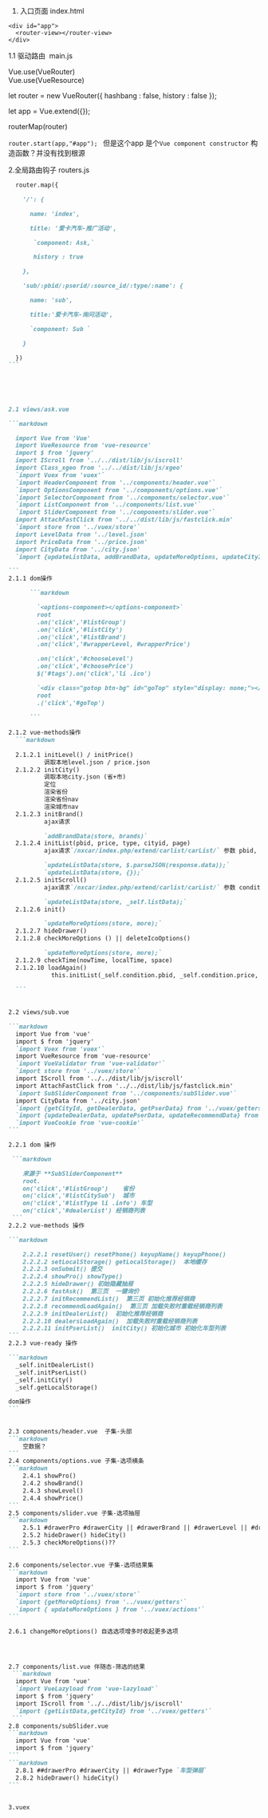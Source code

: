 1. 入口页面   index.html

```
<div id="app">
  <router-view></router-view>
</div>

```  

1.1 驱动路由  main.js  
  
  Vue.use(VueRouter)  
  Vue.use(VueResource)

  let router = new VueRouter({
    hashbang : false,
    history : false
  });

  let app = Vue.extend({});

  routerMap(router)  
    
    
`router.start(app,"#app"); ` 但是这个app 是个`Vue component constructor` 构造函数？并没有找到根源    



2.全局路由钩子  routers.js  

````markdown
  router.map({ 

    '/': {

      name: 'index',

      title: '爱卡汽车-推广活动',

       `component: Ask,`

       history : true

    },

    'sub/:pbid/:pserid/:source_id/:type/:name': {

      name: 'sub',

      title:'爱卡汽车-询问活动',

      `component: Sub `

    }

  })  
```  

  
        
  
  
2.1 views/ask.vue  

```markdown

  import Vue from 'Vue'
  import VueResource from 'vue-resource'
  import $ from 'jquery'
  import IScroll from '../../dist/lib/js/iscroll'
  import Class_xgeo from '../../dist/lib/js/xgeo'
  `import Vuex from 'vuex'`
  `import HeaderComponent from '../components/header.vue'`
  `import OptionsComponent from '../components/options.vue'`
  `import SelectorComponent from '../components/selector.vue'`
  `import ListComponent from '../components/list.vue'`
  `import SliderComponent from '../components/slider.vue'`
  import AttachFastClick from '../../dist/lib/js/fastclick.min'
  `import store from '../vuex/store'`
  import LevelData from '../level.json'
  import PriceData from '../price.json'
  import CityData from '../city.json' 
  `import {updateListData, addBrandData, updateMoreOptions, updateCityId} from '../vuex/actions'`

```
2.1.1 dom操作  

      ```markdown  

        `<options-component></options-component>`
        root
        .on('click','#listGroup')
        .on('click','#listCity')
        .on('click','#listBrand')   
        .on('click','#wrapperLevel, #wrapperPrice')

        .on('click','#chooseLevel')
        .on('click','#choosePrice')
        $('#tags').on('click','li .ico')  

        `<div class="gotop btn-bg" id="goTop" style="display: none;"></div> 置顶按钮`
        root
        .('click','#goTop')
      
      ```   
      
2.1.2 vue-methods操作  
  ```markdown  
  
  2.1.2.1 initLevel() / initPrice() 
          调取本地level.json / price.json
  2.1.2.2 initCity()  
          调取本地city.json (省+市)
          定位  
          渲染省份
          渲染省份nav
          渲染城市nav
  2.1.2.3 initBrand()  
          ajax请求  

          `addBrandData(store, brands)`  
  2.1.2.4 initList(pbid, price, type, cityid, page)
          ajax请求`/nxcar/index.php/extend/carlist/carList/` 参数 pbid, price, type, cityid, page  

          `updateListData(store, $.parseJSON(response.data));`  
          `updateListData(store, {});`
  2.1.2.5 initScroll()
          ajax请求`/nxcar/index.php/extend/carlist/carList/` 参数 condition.pbid....    

          `updateListData(store, _self.listData);`
  2.1.2.6 init()  

          `updateMoreOptions(store, more);`
  2.1.2.7 hideDrawer()
  2.1.2.8 checkMoreOptions () || deleteIcoOptions()

          `updateMoreOptions(store, more);`   
  2.1.2.9 checkTime(nowTime, localTime, space)  
  2.1.2.10 loadAgain()  
            this.initList(_self.condition.pbid, _self.condition.price, _self.condition.type, _self.condition.cityid, _self.condition.page);    
            
  ```  
  
    
2.2 views/sub.vue  

```markdown  
  import Vue from 'vue'
  import $ from 'jquery'
  `import Vuex from 'vuex'`
  import VueResource from 'vue-resource'
  `import VueValidator from 'vue-validator'`
  `import store from '../vuex/store'`
  import IScroll from '../../dist/lib/js/iscroll'
  import AttachFastClick from '../../dist/lib/js/fastclick.min'
  `import SubSliderComponent from '../components/subSlider.vue'`   
  import CityData from '../city.json'
  `import {getCityId, getDealerData, getPserData} from '../vuex/getters'`
  `import {updateDealerData, updatePserData, updateRecommendData} from '../vuex/actions'`
  `import VueCookie from 'vue-cookie'`  
``` 

2.2.1 dom 操作  

 ```markdown 

    来源于 **SubSliderComponent**
    root.
    on('click','#listGroup')    省份
    on('click','#listCitySub')  城市  
    on('click','#listType li .info') 车型 
    on('click','#dealerList') 经销商列表  
 ```
2.2.2 vue-methods 操作   

```markdown  

    2.2.2.1 resetUser() resetPhone() keyupName() keyupPhone()  
    2.2.2.2 setLocalStorage() getLocalStorage()  本地缓存  
    2.2.2.3 onSubmit() 提交  
    2.2.2.4 showPro() showType()  
    2.2.2.5 hideDrawer() 初始隐藏抽屉  
    2.2.2.6 fastAsk()  第三页  一键询价   
    2.2.2.7 initRecommendList()  第三页 初始化推荐经销商 
    2.2.2.8 recommendLoadAgain()  第三页 加载失败时重载经销商列表   
    2.2.2.9 initDealerList()  初始化推荐经销商   
    2.2.2.10 dealersLoadAgain()  加载失败时重载经销商列表   
    2.2.2.11 initPserList()  initCity() 初始化城市 初始化车型列表   
```
2.2.3 vue-ready 操作   

```markdown
  _self.initDealerList()  
  _self.initPserList() 
  _self.initCity()
  _self.getLocalStorage()  

dom操作  
```
      
      
2.3 components/header.vue  子集-头部
```markdown
    空数据？   
```
2.4 components/options.vue 子集-选项横条
```markdown
    2.4.1 showPro()
    2.4.2 showBrand()
    2.4.3 showLevel()
    2.4.4 showPrice()
```
2.5 components/slider.vue 子集-选项抽屉  
```markdown
    2.5.1 #drawerPro #drawerCity || #drawerBrand || #drawerLevel || #drawerPrice
    2.5.2 hideDrawer() hideCity()
    2.5.3 checkMoreOptions()??    
```
   
2.6 components/selector.vue 子集-选项结果集
```markdown
  import Vue from 'vue'
  import $ from 'jquery'
  `import store from '../vuex/store'`
  `import {getMoreOptions} from '../vuex/getters'`
  `import { updateMoreOptions } from '../vuex/actions'`  
```  

2.6.1 changeMoreOptions() 自选选项增多时收起更多选项




2.7 components/list.vue 伴随态-筛选的结果
 ```markdown
  import Vue from 'vue'
  `import VueLazyload from 'vue-lazyload'`
  import $ from 'jquery'
  import IScroll from '../../dist/lib/js/iscroll'
  `import {getListData,getCityId} from '../vuex/getters'`
 ```  
2.8 components/subSlider.vue
```markdown
  import Vue from 'vue'
  import $ from 'jquery'
```
```markdown
  2.8.1 ##drawerPro #drawerCity || #drawerType `车型弹层`
  2.8.2 hideDrawer() hideCity()   
```
  
  
3.vuex
   
 
